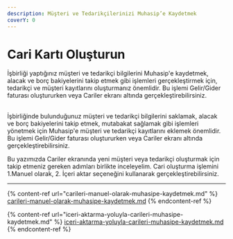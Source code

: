 ```yaml
---
description: Müşteri ve Tedarikçilerinizi Muhasip’e Kaydetmek
coverY: 0
---
```


# Cari Kartı Oluşturun

İşbirliği yaptığınız müşteri ve tedarikçi bilgilerini Muhasip'e kaydetmek, alacak ve borç bakiyelerini takip etmek gibi işlemleri gerçekleştirmek için, tedarikçi ve müşteri kayıtlarını oluşturmanız önemlidir. Bu işlemi Gelir/Gider faturası oluştururken veya Cariler ekranı altında gerçekleştirebilirsiniz.

\
İşbirliğinde bulunduğunuz müşteri ve tedarikçi bilgilerini saklamak, alacak ve borç bakiyelerini takip etmek, mutabakat sağlamak gibi işlemleri yönetmek için Muhasip'e müşteri ve tedarikçi kayıtlarını eklemek önemlidir. Bu işlemi Gelir/Gider faturası oluştururken veya Cariler ekranı altında gerçekleştirebilirsiniz.



Bu yazımızda Cariler ekranında yeni müşteri veya tedarikçi oluşturmak için takip etmeniz gereken adımları birlikte inceleyelim. Cari oluşturma işlemini 1.Manuel olarak, 2. İçeri aktar seçeneğini kullanarak gerçekleştirebilirsiniz.

***

{% content-ref url="carileri-manuel-olarak-muhasipe-kaydetmek.md" %}
[carileri-manuel-olarak-muhasipe-kaydetmek.md](carileri-manuel-olarak-muhasipe-kaydetmek.md)
{% endcontent-ref %}

{% content-ref url="iceri-aktarma-yoluyla-carileri-muhasipe-kaydetmek.md" %}
[iceri-aktarma-yoluyla-carileri-muhasipe-kaydetmek.md](iceri-aktarma-yoluyla-carileri-muhasipe-kaydetmek.md)
{% endcontent-ref %}

